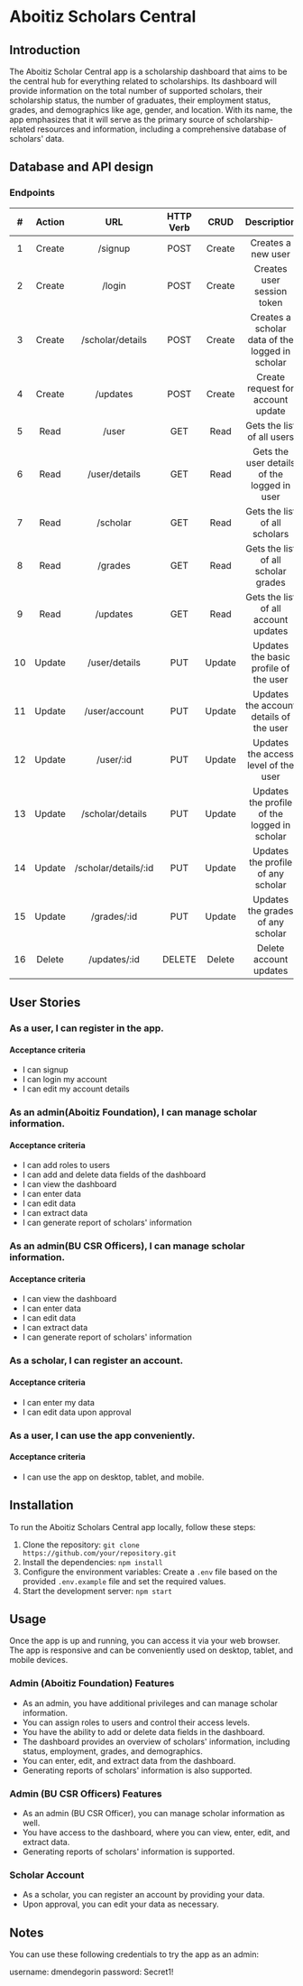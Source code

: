 # Aboitiz Scholars Central

## Introduction

The Aboitiz Scholar Central app is a scholarship dashboard that aims to be the central hub for everything related to scholarships.
Its dashboard will provide information on the total number of supported scholars, their scholarship status, the number of graduates, their employment status, grades, and demographics like age, gender, and location.
With its name, the app emphasizes that it will serve as the primary source of scholarship-related resources and information, including a comprehensive database of scholars' data.

## Database and API design

### Endpoints

|  #  | Action |         URL          | HTTP Verb |  CRUD  |                   Description                   |
| :-: | :----: | :------------------: | :-------: | :----: | :---------------------------------------------: |
|  1  | Create |       /signup        |   POST    | Create |               Creates a new user                |
|  2  | Create |        /login        |   POST    | Create |           Creates user session token            |
|  3  | Create |   /scholar/details   |   POST    | Create | Creates a scholar data of the logged in scholar |
|  4  | Create |       /updates       |   POST    | Create |        Create request for account update        |
|  5  |  Read  |        /user         |    GET    |  Read  |           Gets the list of all users            |
|  6  |  Read  |    /user/details     |    GET    |  Read  |   Gets the user details of the logged in user   |
|  7  |  Read  |       /scholar       |    GET    |  Read  |          Gets the list of all scholars          |
|  8  |  Read  |       /grades        |    GET    |  Read  |       Gets the list of all scholar grades       |
|  9  |  Read  |       /updates       |    GET    |  Read  |      Gets the list of all account updates       |
| 10  | Update |    /user/details     |    PUT    | Update |      Updates the basic profile of the user      |
| 11  | Update |    /user/account     |    PUT    | Update |     Updates the account details of the user     |
| 12  | Update |      /user/:id       |    PUT    | Update |      Updates the access level of the user       |
| 13  | Update |   /scholar/details   |    PUT    | Update |  Updates the profile of the logged in scholar   |
| 14  | Update | /scholar/details/:id |    PUT    | Update |       Updates the profile of any scholar        |
| 15  | Update |     /grades/:id      |    PUT    | Update |        Updates the grades of any scholar        |
| 16  | Delete |     /updates/:id     |  DELETE   | Delete |             Delete account updates              |

## User Stories

### As a user, I can register in the app.

#### Acceptance criteria

- I can signup
- I can login my account
- I can edit my account details

### As an admin(Aboitiz Foundation), I can manage scholar information.

#### Acceptance criteria

- I can add roles to users
- I can add and delete data fields of the dashboard
- I can view the dashboard
- I can enter data
- I can edit data
- I can extract data
- I can generate report of scholars' information

### As an admin(BU CSR Officers), I can manage scholar information.

#### Acceptance criteria

- I can view the dashboard
- I can enter data
- I can edit data
- I can extract data
- I can generate report of scholars' information

### As a scholar, I can register an account.

#### Acceptance criteria

- I can enter my data
- I can edit data upon approval

### As a user, I can use the app conveniently.

#### Acceptance criteria

- I can use the app on desktop, tablet, and mobile.

## Installation


To run the Aboitiz Scholars Central app locally, follow these steps:

1. Clone the repository: `git clone https://github.com/your/repository.git`
2. Install the dependencies: `npm install`
3. Configure the environment variables: Create a `.env` file based on the provided `.env.example` file and set the required values.
4. Start the development server: `npm start`

## Usage

Once the app is up and running, you can access it via your web browser. The app is responsive and can be conveniently used on desktop, tablet, and mobile devices.

### Admin (Aboitiz Foundation) Features

- As an admin, you have additional privileges and can manage scholar information.
- You can assign roles to users and control their access levels.
- You have the ability to add or delete data fields in the dashboard.
- The dashboard provides an overview of scholars' information, including status, employment, grades, and demographics.
- You can enter, edit, and extract data from the dashboard.
- Generating reports of scholars' information is also supported.

### Admin (BU CSR Officers) Features

- As an admin (BU CSR Officer), you can manage scholar information as well.
- You have access to the dashboard, where you can view, enter, edit, and extract data.
- Generating reports of scholars' information is supported.

### Scholar Account

- As a scholar, you can register an account by providing your data.
- Upon approval, you can edit your data as necessary.

## Notes

You can use these following credentials to try the app as an admin:

username: dmendegorin
password: Secret1!
